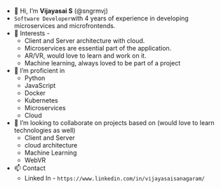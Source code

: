 - 👋 Hi, I’m **Vijayasai S** (@sngrmvj)
- `Software Developer`with 4 years of experience in developing microservices and microfrontends.   
- 👀 Interests -
  - Client and Server architecture with cloud.
  - Microservices are essential part of the application.
  - AR/VR, would love to learn and work on it.
  - Machine learning, always loved to be part of a project
- 🌱 I’m proficient in
  - Python
  - JavaScript
  - Docker
  - Kubernetes
  - Microservices
  - Cloud
- 💞️ I’m looking to collaborate on projects based on (would love to learn technologies as well)
  - Client and Server 
  - cloud architecture
  - Machine Learning
  - WebVR
- 📫 Contact
  - Linked In - `https://www.linkedin.com/in/vijayasaisanagaram/`

<!---
sngrmvj/sngrmvj is a ✨ special ✨ repository because its `README.md` (this file) appears on your GitHub profile.
You can click the Preview link to take a look at your changes.
--->
